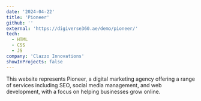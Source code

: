 ```yaml
---
date: '2024-04-22'
title: 'Pioneer'
github: ''
external: 'https://digiverse360.ae/demo/pioneer/'
tech:
  - HTML
  - CSS
  - JS
company: 'Clazzo Innovations'
showInProjects: false
---
```


This website represents Pioneer, a digital marketing agency offering a range of services including SEO, social media management, and web development, with a focus on helping businesses grow online.
